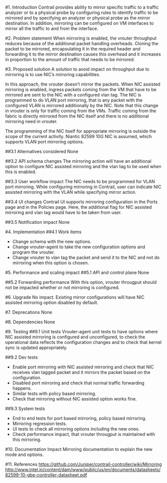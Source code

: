 
#1. Introduction
Contrail provides ability to mirror specific traffic to a traffic analyzer or
to a physical probe by configuring rules to identify traffic to be mirrored 
and by specifying an analyzer or physical probe as the mirror destination. 
In addition, mirroring can be configured on VM interfaces to mirror all the
traffic to and from the interface.

#2. Problem statement
When mirroring is enabled, the vrouter throughput reduces because of the
additional packet handling overheads. Cloning the packet to be mirrored,
encapsulating it in the required header and forwarding it to the mirror
destination causes this overhead and it increases in proportion to the
amount of traffic that needs to be mirrored.

#3. Proposed solution
A solution to avoid impact on throughput due to mirroring is to use NIC’s
mirroring capabilities.

In this approach, the vrouter doesn’t mirror the packets. When NIC assisted
mirroring is enabled, ingress packets coming from the VM that have to be
mirrored are sent to the NIC with a configured vlan tag. The NIC is programmed
to do VLAN port mirroring, that is any packet with the configured VLAN is
mirrored additionally by the NIC. Note that this change in vrouter is only for
traffic coming from the VMs. Traffic coming from the fabric is directly
mirrored from the NIC itself and there is no additional mirroring need in
vrouter.

The programming of the NIC itself for appropriate mirroring is outside the
scope of the current activity. Niantic 82599 10G NIC is assumed, which supports
VLAN port mirroring options.

##3.1 Alternatives considered
None

##3.2 API schema changes
The mirroring action will have an additional option to configure NIC assisted
mirroring and the vlan tag to be used when this is enabled.

##3.3 User workflow impact
The NIC needs to be programmed for VLAN port mirroring. While configuring
mirroring in Contrail, user can indicate NIC assisted mirroring with the VLAN
while specifying mirror action.

##3.4 UI changes
Contrail UI supports mirroring configuration in the Ports page and in the
Policies page. Here, the additional flag for NIC assisted mirroring and vlan
tag would have to be taken from user.

##3.5 Notification impact
None

#4. Implementation
##4.1 Work items
* Change schema with the new options.
* Change vrouter-agent to take the new configuration options and program the
  vrouter.
* Change vrouter to vlan tag the packet and send it to the NIC and not do
  mirroring when this option is chosen.

#5. Performance and scaling impact
##5.1 API and control plane
None

##5.2 Forwarding performance
With this option, vrouter througput should not be impacted whether or not
mirroring is configured.

#6. Upgrade
No impact. Existing mirror configurations will have NIC assisted mirroring
option disabled by default.

#7. Deprecations
None

#8. Dependencies
None

#9. Testing
##9.1 Unit tests
Vrouter-agent unit tests to have options where NIC assisted mirroring is
configured and unconfigured, to check the operational data reflects the
configuration changes and to check that kernel sync is updated appropriately.

##9.2 Dev tests
* Enable port mirroring with NIC assisted mirroring and check that NIC receives
  vlan tagged packet and it mirrors the packet based on the configuration.
* Disabled port mirroring and check that normal traffic forwarding happens.
* Similar tests with policy based mirroring.
* Check that mirroring without NIC assisted option works fine.

##9.3 System tests
* End to end tests for port based mirroring, policy based mirroring.
* Mirroring regression tests.
* UI tests to check all mirroring options including the new ones.
* Check performance impact, that vrouter througput is maintained with this
  mirroring.

#10. Documentation Impact
Mirroring documentation to explain the new mode and options.

#11. References
https://github.com/Juniper/contrail-controller/wiki/Mirroring
http://www.intel.in/content/dam/www/public/us/en/documents/datasheets/82599-10-gbe-controller-datasheet.pdf
